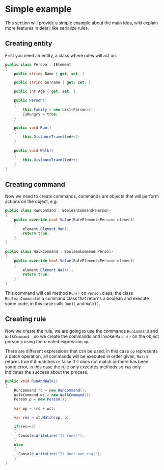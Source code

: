 # Simple example

This section will provide a simple example about the main idea, wiki explain more features in detail like serialize rules. 

## Creating entity
First you need an entity, a class where rules will act on.
```C#
public class Person : IElement
{
    public string Name { get; set; }

    public string Surname { get; set; }

    public int Age { get; set; }

    public Person()
    {
        this.Family = new List<Person>();
        IsHungry = true;
    }

    public void Run()
    {
        this.DistanceTravelled+=2;
    }
    
    public void Walk()
    {
        this.DistanceTravelled++;
    }
}
```

## Creating command
Now we need to create commands, commands are objects that will perform actions on the object, e.g:
```C#
public class RunCommand : BooleanCommand<Person>
{
    public override bool Value(RuleElement<Person> element)
    {
        element.Element.Run();
        return true;
    }
}

public class WalkCommand : BooleanCommand<Person>
{
    public override bool Value(RuleElement<Person> element)
    {
        element.Element.Walk();
        return true;
    }
}
```

This command will call method ``` Run() ``` on ```Person``` class, the class ```BooleanCommand``` is a command class that returns a boolean and execute some code, in this case calls ```Run()``` and ```Walk()```.

## Creating rule
Now we create the rule, we are going to use the commands ```RunCommand``` and ```WalkCommand
```, so we create the commands and invoke ```Match()``` on the object person ```p``` using the created expression ```op```.

There are different expressions that can be used, in this case ```op``` represents a batch operation, all commands will be executed in order given, ```Match``` returns true if it matches or false if it does not match or there has been some error, in this case the rule only executes methods so ```res``` only indicates the success about the process.
```C#
public void RunAndWalk()
{
    RunCommand rc = new RunCommand();
    WalkCommand wc = new WalkCommand();
    Person p = new Person();
    
    var op = (rc + wc);

    var res = st.Match(op, p);

    if(res==3)
    {
      Console.WriteLine("It runs!");
    }
    else
    {
      Console.WriteLine("It does not run!");
    }
}
```

